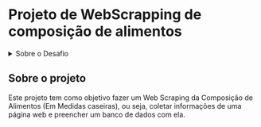 # Projeto de WebScrapping de composição de alimentos

<details>
  <summary>Sobre o Desafio</summary>
  Este documento contém as diretrizes e requisitos para o desenvolvimento de uma ferramenta de monitoramento de preços com web scraping e interface de usuário. O projeto deve ser desenvolvido utilizando a linguagem C# e seguir as especificações listadas abaixo.

- Link: https://www.tbca.net.br/base-dados/composicao_estatistica.php?pagina=1&atuald=1#

## Requisitos Técnicos

### Ambiente de Desenvolvimento

- _Linguagem Backend:_ C#
- _Framework Backend:_ Utilizar .NET Core, .NET 5 ou .NET 6.
- _Web Scraping:_ Escolher entre Html Agility Pack e AngleSharp para a extração de dados.
- _Banco de Dados:_ Você decide qual banco de dados vai utilizar.
- _Frontend:_ ReactJS

### Funcionalidades

#### Extração de Dados

- Desenvolver uma funcionalidade que extraia informações de alimentos: Código, Nome, Nome Cientifico, Grupo, e todos os Componentes:

  <img width="282" alt="image" src="https://github.com/tarcisio-marinho/TM-Mentoring-Desafio-tecnico/assets/21285247/479f7a5e-5e0d-4088-bb39-b96474739ff4">

#### Armazenamento de Dados

- Os dados extraídos devem ser armazenados em um banco de dados. A escolha do banco de dados e a estrutura de tabelas ou arquivos, fica por sua parte.

### Interface de Usuário

- Desenvolver uma interface em ReactJS que permita aos usuários:
- visualizar os alimentos e suas composições.
- Buscar por nome do alimento

## Orientações Gerais

- Priorize a clareza e manutenibilidade do código.
- Documente adequadamente todas as funcionalidades implementadas.
- Utilize padrões de design e boas práticas de programação.

## Entrega do Projeto

- O projeto deve ser entregue em um repositório Git, contendo o código fonte, arquivos de configuração necessários e uma documentação detalhada do projeto.
- Inclua um arquivo README.md com uma visão geral do projeto, instruções de instalação e uso, e uma descrição das tecnologias e técnicas utilizadas.

## Avaliação

O projeto será avaliado com base em:

- Funcionalidade: Todas as funcionalidades requisitadas devem estar implementadas e funcionando corretamente.
- Qualidade do Código: Organização, legibilidade e aderência a boas práticas.
- Documentação: Clareza e completude tanto no código quanto na documentação fornecida.
- Inovação e Uso da Tecnologia: Eficiência na escolha e uso das tecnologias e na solução de problemas.

## Diferenciais

Será um diferencial para esse projeto a implementação de testes unitários e containerização da aplicação (utilizando docker).

Boa sorte e estamos ansiosos para ver sua solução!

</details>

## Sobre o projeto

Este projeto tem como objetivo fazer um Web Scraping da Composição de Alimentos (Em Medidas caseiras), ou seja, coletar informações de uma página web e preencher um banco de dados com ela.
